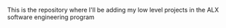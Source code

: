 This is the repository where I'll be adding my low level projects in the ALX software engineering program
